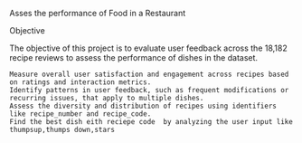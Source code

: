 Asses the performance of Food in a Restaurant

Objective

The objective of this project is to evaluate user feedback across the 18,182 recipe reviews to assess the performance of dishes in the dataset.

    Measure overall user satisfaction and engagement across recipes based on ratings and interaction metrics.
    Identify patterns in user feedback, such as frequent modifications or recurring issues, that apply to multiple dishes.
    Assess the diversity and distribution of recipes using identifiers like recipe_number and recipe_code.
    Find the best dish eith reciepe code  by analyzing the user input like thumpsup,thumps down,stars

